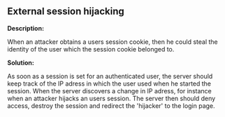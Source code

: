 
External session hijacking
-------

**Description:**

When an attacker obtains a users session cookie, then he could steal the identity of the 
user which the session cookie belonged to.


**Solution:**

As soon as a session is set for an authenticated user, 
the server should keep track of the IP adress in which the user used when he started the session. 
When the server discovers a change in IP adress, for instance when an attacker hijacks an 
users session. The server then should deny access, destroy the session and redirect the 
'hijacker' to the login page.

	